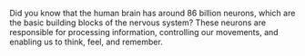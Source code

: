 Did you know that the human brain has around 86 billion neurons, which are the basic building blocks of the nervous system? These neurons are responsible for processing information, controlling our movements, and enabling us to think, feel, and remember.